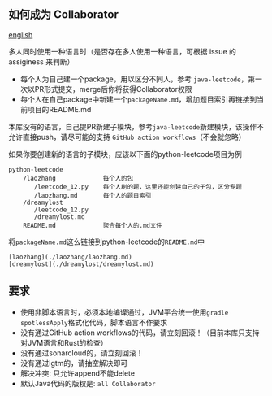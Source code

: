 如何成为 Collaborator
---

[english](./CONTRIBUTING-en.md)

多人同时使用一种语言时（是否存在多人使用一种语言，可根据 issue 的 assiginess 来判断）

- 每个人为自己建一个package，用以区分不同人，参考 `java-leetcode`，第一次以PR形式提交，merge后你将获得Collaborator权限
- 每个人在自己package中新建一个`packageName.md`，增加题目索引再链接到当前项目的README.md

本库没有的语言，自己提PR新建子模块，参考`java-leetcode`新建模块，该操作不允许直接push，请尽可能的支持 `GitHub action workflows`（不会就忽略）

如果你要创建新的语言的子模块，应该以下面的python-leetcode项目为例

```
python-leetcode
    /laozhang             每个人的包
       /leetcode_12.py    每个人刷的题，这里还能创建自己的子包，区分专题
       /laozhang.md       每个人的题目索引
    /dreamylost
       /leetcode_12.py
       /dreamylost.md
    README.md             聚合每个人的.md文件
```

将`packageName.md`这么链接到python-leetcode的`README.md`中

```
[laozhang](./laozhang/laozhang.md)
[dreamylost](./dreamylost/dreamylost.md)
```

## 要求

* 使用非脚本语言时，必须本地编译通过，JVM平台统一使用`gradle spotlessApply`格式化代码，脚本语言不作要求
* 没有通过GitHub action workflows的代码，请立刻回滚！（目前本库只支持对JVM语言和Rust的检查）
* 没有通过sonarcloud的，请立刻回滚！
* 没有通过lgtm的，请抽空解决即可
* 解决冲突: 只允许append不能delete
* 默认Java代码的版权是: `all Collaborator`